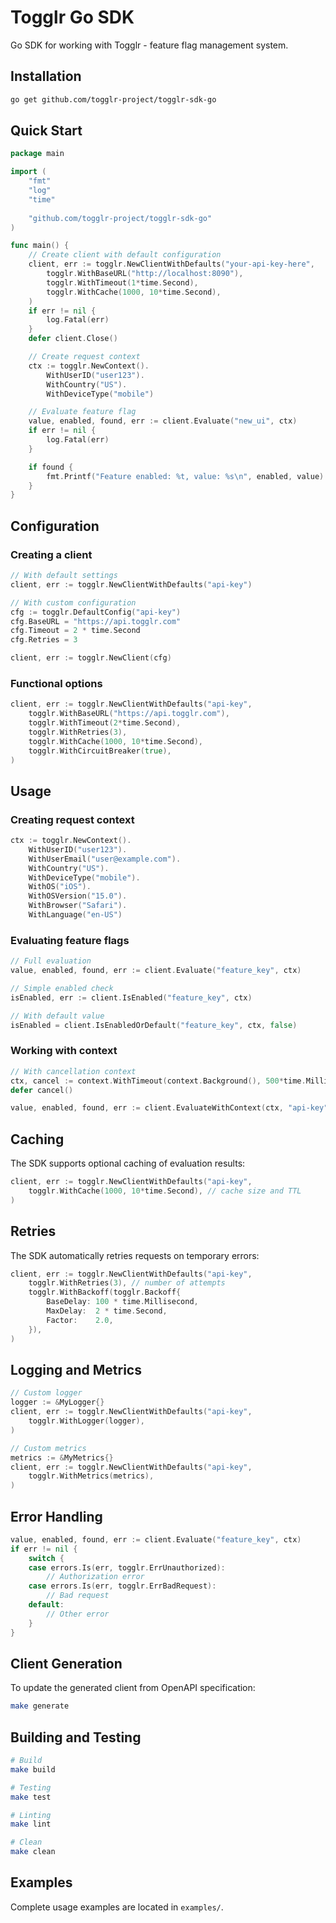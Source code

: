 # Togglr Go SDK

Go SDK for working with Togglr - feature flag management system.

## Installation

```bash
go get github.com/togglr-project/togglr-sdk-go
```

## Quick Start

```go
package main

import (
    "fmt"
    "log"
    "time"
    
    "github.com/togglr-project/togglr-sdk-go"
)

func main() {
    // Create client with default configuration
    client, err := togglr.NewClientWithDefaults("your-api-key-here",
        togglr.WithBaseURL("http://localhost:8090"),
        togglr.WithTimeout(1*time.Second),
        togglr.WithCache(1000, 10*time.Second),
    )
    if err != nil {
        log.Fatal(err)
    }
    defer client.Close()

    // Create request context
    ctx := togglr.NewContext().
        WithUserID("user123").
        WithCountry("US").
        WithDeviceType("mobile")

    // Evaluate feature flag
    value, enabled, found, err := client.Evaluate("new_ui", ctx)
    if err != nil {
        log.Fatal(err)
    }

    if found {
        fmt.Printf("Feature enabled: %t, value: %s\n", enabled, value)
    }
}
```

## Configuration

### Creating a client

```go
// With default settings
client, err := togglr.NewClientWithDefaults("api-key")

// With custom configuration
cfg := togglr.DefaultConfig("api-key")
cfg.BaseURL = "https://api.togglr.com"
cfg.Timeout = 2 * time.Second
cfg.Retries = 3

client, err := togglr.NewClient(cfg)
```

### Functional options

```go
client, err := togglr.NewClientWithDefaults("api-key",
    togglr.WithBaseURL("https://api.togglr.com"),
    togglr.WithTimeout(2*time.Second),
    togglr.WithRetries(3),
    togglr.WithCache(1000, 10*time.Second),
    togglr.WithCircuitBreaker(true),
)
```

## Usage

### Creating request context

```go
ctx := togglr.NewContext().
    WithUserID("user123").
    WithUserEmail("user@example.com").
    WithCountry("US").
    WithDeviceType("mobile").
    WithOS("iOS").
    WithOSVersion("15.0").
    WithBrowser("Safari").
    WithLanguage("en-US")
```

### Evaluating feature flags

```go
// Full evaluation
value, enabled, found, err := client.Evaluate("feature_key", ctx)

// Simple enabled check
isEnabled, err := client.IsEnabled("feature_key", ctx)

// With default value
isEnabled = client.IsEnabledOrDefault("feature_key", ctx, false)
```

### Working with context

```go
// With cancellation context
ctx, cancel := context.WithTimeout(context.Background(), 500*time.Millisecond)
defer cancel()

value, enabled, found, err := client.EvaluateWithContext(ctx, "api-key", "feature_key", reqCtx)
```

## Caching

The SDK supports optional caching of evaluation results:

```go
client, err := togglr.NewClientWithDefaults("api-key",
    togglr.WithCache(1000, 10*time.Second), // cache size and TTL
)
```

## Retries

The SDK automatically retries requests on temporary errors:

```go
client, err := togglr.NewClientWithDefaults("api-key",
    togglr.WithRetries(3), // number of attempts
    togglr.WithBackoff(togglr.Backoff{
        BaseDelay: 100 * time.Millisecond,
        MaxDelay:  2 * time.Second,
        Factor:    2.0,
    }),
)
```

## Logging and Metrics

```go
// Custom logger
logger := &MyLogger{}
client, err := togglr.NewClientWithDefaults("api-key",
    togglr.WithLogger(logger),
)

// Custom metrics
metrics := &MyMetrics{}
client, err := togglr.NewClientWithDefaults("api-key",
    togglr.WithMetrics(metrics),
)
```

## Error Handling

```go
value, enabled, found, err := client.Evaluate("feature_key", ctx)
if err != nil {
    switch {
    case errors.Is(err, togglr.ErrUnauthorized):
        // Authorization error
    case errors.Is(err, togglr.ErrBadRequest):
        // Bad request
    default:
        // Other error
    }
}
```

## Client Generation

To update the generated client from OpenAPI specification:

```bash
make generate
```

## Building and Testing

```bash
# Build
make build

# Testing
make test

# Linting
make lint

# Clean
make clean
```

## Examples

Complete usage examples are located in `examples/`.
